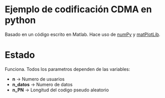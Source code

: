 # Ejemplo de codificación CDMA en python

Basado en un código escrito en Matlab.
Hace uso de [numPy](https://numpy.org/doc/) y [matPlotLib](https://matplotlib.org/).

# Estado

Funciona. Todos los parametros dependen de las variables: 
* **n**         -> Numero de usuarios
* **n_datos**   -> Numero de datos
* **n_PN**      -> Longitud del codigo pseudo aleatorio
